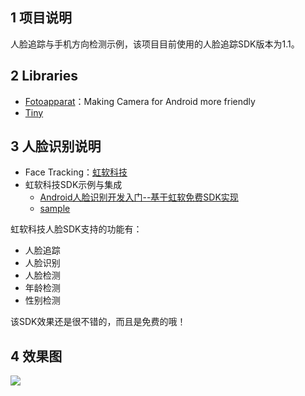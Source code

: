 ## 1 项目说明

人脸追踪与手机方向检测示例，该项目目前使用的人脸追踪SDK版本为1.1。

## 2 Libraries

- [Fotoapparat](https://github.com/Fotoapparat/Fotoapparat)：Making Camera for Android more friendly
- [Tiny](https://github.com/Sunzxyong/Tiny)

## 3 人脸识别说明

 - Face Tracking：[虹软科技](http://www.arcsoft.com.cn/index.html)
 - 虹软科技SDK示例与集成
     - [Android人脸识别开发入门--基于虹软免费SDK实现](http://www.jianshu.com/p/75733cff88a3)
     - [sample](https://github.com/asdfqwrasdf/ArcFaceDemo)


 虹软科技人脸SDK支持的功能有：

 - 人脸追踪
 - 人脸识别
 - 人脸检测
 - 年龄检测
 - 性别检测

 该SDK效果还是很不错的，而且是免费的哦！

 ## 4 效果图

 ![](images/gif-maker.gif)
